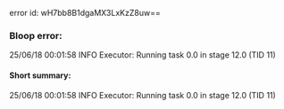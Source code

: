 error id: wH7bb8B1dgaMX3LxKzZ8uw==
### Bloop error:

25/06/18 00:01:58 INFO Executor: Running task 0.0 in stage 12.0 (TID 11)
#### Short summary: 

25/06/18 00:01:58 INFO Executor: Running task 0.0 in stage 12.0 (TID 11)